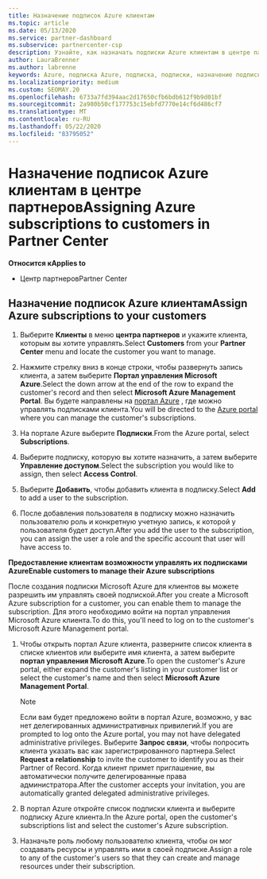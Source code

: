```yaml
---
title: Назначение подписок Azure клиентам
ms.topic: article
ms.date: 05/13/2020
ms.service: partner-dashboard
ms.subservice: partnercenter-csp
description: Узнайте, как назначать подписки Azure клиентам в центре партнеров и как разрешить клиентам управлять собственными подписками.
author: LauraBrenner
ms.author: labrenne
keywords: Azure, подписка Azure, подписка, подписки, назначение подписки, управление подпиской Azure
ms.localizationpriority: medium
ms.custom: SEOMAY.20
ms.openlocfilehash: 6733a7fd394aac2d17650cfb6bdb612f9b9d01bf
ms.sourcegitcommit: 2a980b50cf177753c15ebfd7770e14cf6d486cf7
ms.translationtype: MT
ms.contentlocale: ru-RU
ms.lasthandoff: 05/22/2020
ms.locfileid: "83795052"
---
```

# <a name="assigning-azure-subscriptions-to-customers-in-partner-center"></a><span data-ttu-id="5621f-104">Назначение подписок Azure клиентам в центре партнеров</span><span class="sxs-lookup"><span data-stu-id="5621f-104">Assigning Azure subscriptions to customers in Partner Center</span></span>

<span data-ttu-id="5621f-105">**Относится к**</span><span class="sxs-lookup"><span data-stu-id="5621f-105">**Applies to**</span></span>

- <span data-ttu-id="5621f-106">Центр партнеров</span><span class="sxs-lookup"><span data-stu-id="5621f-106">Partner Center</span></span>

## <a name="assign-azure-subscriptions-to-your-customers"></a><span data-ttu-id="5621f-107">Назначение подписок Azure клиентам</span><span class="sxs-lookup"><span data-stu-id="5621f-107">Assign Azure subscriptions to your customers</span></span>

1. <span data-ttu-id="5621f-108">Выберите **Клиенты** в меню **центра партнеров** и укажите клиента, которым вы хотите управлять.</span><span class="sxs-lookup"><span data-stu-id="5621f-108">Select **Customers** from your **Partner Center** menu and locate the customer you want to manage.</span></span>

2. <span data-ttu-id="5621f-109">Нажмите стрелку вниз в конце строки, чтобы развернуть запись клиента, а затем выберите **Портал управления Microsoft Azure**.</span><span class="sxs-lookup"><span data-stu-id="5621f-109">Select the down arrow at the end of the row to expand the customer's record and then select **Microsoft Azure Management Portal**.</span></span> <span data-ttu-id="5621f-110">Вы будете направлены на [портал Azure](https://portal.azure.com/) , где можно управлять подписками клиента.</span><span class="sxs-lookup"><span data-stu-id="5621f-110">You will be directed to the [Azure portal](https://portal.azure.com/) where you can manage the customer's subscriptions.</span></span>

3. <span data-ttu-id="5621f-111">На портале Azure выберите **Подписки**.</span><span class="sxs-lookup"><span data-stu-id="5621f-111">From the Azure portal, select **Subscriptions**.</span></span>

4. <span data-ttu-id="5621f-112">Выберите подписку, которую вы хотите назначить, а затем выберите **Управление доступом**.</span><span class="sxs-lookup"><span data-stu-id="5621f-112">Select the subscription you would like to assign, then select **Access Control**.</span></span>

5. <span data-ttu-id="5621f-113">Выберите **Добавить**, чтобы добавить клиента в подписку.</span><span class="sxs-lookup"><span data-stu-id="5621f-113">Select **Add** to add a user to the subscription.</span></span> 

6. <span data-ttu-id="5621f-114">После добавления пользователя в подписку можно назначить пользователю роль и конкретную учетную запись, к которой у пользователя будет доступ.</span><span class="sxs-lookup"><span data-stu-id="5621f-114">After you add the user to the subscription, you can assign the user a role and the specific account that user will have access to.</span></span>

<span data-ttu-id="5621f-115">**Предоставление клиентам возможности управлять их подписками Azure**</span><span class="sxs-lookup"><span data-stu-id="5621f-115">**Enable customers to manage their Azure subscriptions**</span></span>

<span data-ttu-id="5621f-116">После создания подписки Microsoft Azure для клиентов вы можете разрешить им управлять своей подпиской.</span><span class="sxs-lookup"><span data-stu-id="5621f-116">After you create a Microsoft Azure subscription for a customer, you can enable them to manage the subscription.</span></span> <span data-ttu-id="5621f-117">Для этого необходимо войти на портал управления Microsoft Azure клиента.</span><span class="sxs-lookup"><span data-stu-id="5621f-117">To do this, you'll need to log on to the customer's Microsoft Azure Management portal.</span></span> 

1. <span data-ttu-id="5621f-118">Чтобы открыть портал Azure клиента, разверните список клиента в списке клиентов или выберите имя клиента, а затем выберите **портал управления Microsoft Azure**.</span><span class="sxs-lookup"><span data-stu-id="5621f-118">To open the customer's Azure portal, either expand the customer's listing in your customer list or select the customer's name and then select **Microsoft Azure Management Portal**.</span></span>
   > [!NOTE]  
   > <span data-ttu-id="5621f-119">Если вам будет предложено войти в портал Azure, возможно, у вас нет делегированных административных привилегий.</span><span class="sxs-lookup"><span data-stu-id="5621f-119">If you are prompted to log onto the Azure portal, you may not have delegated administrative privileges.</span></span> <span data-ttu-id="5621f-120">Выберите **Запрос связи**, чтобы попросить клиента указать вас как зарегистрированного партнера.</span><span class="sxs-lookup"><span data-stu-id="5621f-120">Select **Request a relationship** to invite the customer to identify you as their Partner of Record.</span></span> <span data-ttu-id="5621f-121">Когда клиент примет приглашение, вы автоматически получите делегированные права администратора.</span><span class="sxs-lookup"><span data-stu-id="5621f-121">After the customer accepts your invitation, you are automatically granted delegated administrative privileges.</span></span>

2. <span data-ttu-id="5621f-122">В портал Azure откройте список подписки клиента и выберите подписку Azure клиента.</span><span class="sxs-lookup"><span data-stu-id="5621f-122">In the Azure portal, open the customer's subscriptions list and select the customer's Azure subscription.</span></span>

3. <span data-ttu-id="5621f-123">Назначьте роль любому пользователю клиента, чтобы он мог создавать ресурсы и управлять ими в своей подписке.</span><span class="sxs-lookup"><span data-stu-id="5621f-123">Assign a role to any of the customer's users so that they can create and manage resources under their subscription.</span></span>


